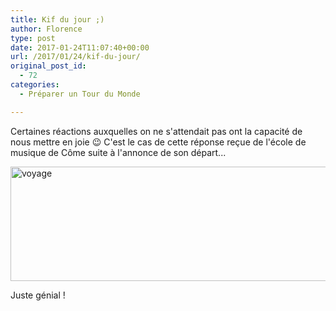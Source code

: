 ```yaml
---
title: Kif du jour ;)
author: Florence
type: post
date: 2017-01-24T11:07:40+00:00
url: /2017/01/24/kif-du-jour/
original_post_id:
  - 72
categories:
  - Préparer un Tour du Monde

---
```

Certaines réactions auxquelles on ne s'attendait pas ont la capacité de nous mettre en joie 😉 C'est le cas de cette réponse reçue de l'école de musique de Côme suite à l'annonce de son départ...

<img class="alignnone size-full wp-image-77" src="http://deh0rsblog.files.wordpress.com/2017/01/voyage1.png" alt="voyage" width="692" height="183" />

Juste génial !